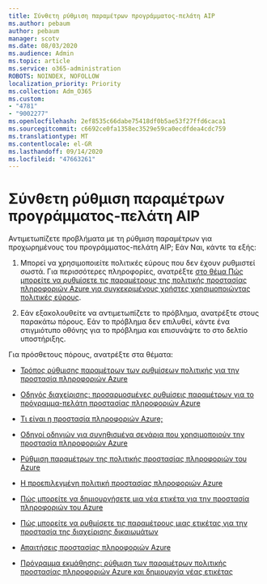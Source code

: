 ```yaml
---
title: Σύνθετη ρύθμιση παραμέτρων προγράμματος-πελάτη AIP
ms.author: pebaum
author: pebaum
manager: scotv
ms.date: 08/03/2020
ms.audience: Admin
ms.topic: article
ms.service: o365-administration
ROBOTS: NOINDEX, NOFOLLOW
localization_priority: Priority
ms.collection: Adm_O365
ms.custom:
- "4781"
- "9002277"
ms.openlocfilehash: 2ef8535c66dabe75418df0b5ae53f27ffd6caca1
ms.sourcegitcommit: c6692ce0fa1358ec3529e59ca0ecdfdea4cdc759
ms.translationtype: MT
ms.contentlocale: el-GR
ms.lasthandoff: 09/14/2020
ms.locfileid: "47663261"
---
```

# <a name="aip-client-advanced-configuration"></a>Σύνθετη ρύθμιση παραμέτρων προγράμματος-πελάτη AIP

Αντιμετωπίζετε προβλήματα με τη ρύθμιση παραμέτρων για προχωρημένους του προγράμματος-πελάτη AIP; Εάν Ναι, κάντε τα εξής:

1. Μπορεί να χρησιμοποιείτε πολιτικές εύρους που δεν έχουν ρυθμιστεί σωστά. Για περισσότερες πληροφορίες, ανατρέξτε [στο θέμα Πώς μπορείτε να ρυθμίσετε τις παραμέτρους της πολιτικής προστασίας πληροφοριών Azure για συγκεκριμένους χρήστες χρησιμοποιώντας πολιτικές εύρους](https://docs.microsoft.com/azure/information-protection/configure-policy-scope).

2. Εάν εξακολουθείτε να αντιμετωπίζετε το πρόβλημα, ανατρέξτε στους παρακάτω πόρους. Εάν το πρόβλημα δεν επιλυθεί, κάντε ένα στιγμιότυπο οθόνης για το πρόβλημα και επισυνάψτε το στο δελτίο υποστήριξης.

Για πρόσθετους πόρους, ανατρέξτε στα θέματα:

- [Τρόπος ρύθμισης παραμέτρων των ρυθμίσεων πολιτικής για την προστασία πληροφοριών Azure](https://docs.microsoft.com/azure/information-protection/configure-policy-settings)  
    
- [Οδηγός διαχείρισης: προσαρμοσμένες ρυθμίσεις παραμέτρων για το πρόγραμμα-πελάτη προστασίας πληροφοριών Azure](https://docs.microsoft.com/azure/information-protection/rms-client/client-admin-guide-customizations)  
    
- [Τι είναι η προστασία πληροφοριών Azure;](https://docs.microsoft.com/azure/information-protection/what-is-information-protection)  
    
- [Οδηγοί οδηγιών για συνηθισμένα σενάρια που χρησιμοποιούν την προστασία πληροφοριών Azure](https://docs.microsoft.com/azure/information-protection/how-to-guides)  
    
- [Ρύθμιση παραμέτρων της πολιτικής προστασίας πληροφοριών του Azure](https://docs.microsoft.com/azure/information-protection/deploy-use/configure-policy)  
    
- [Η προεπιλεγμένη πολιτική προστασίας πληροφοριών Azure](https://docs.microsoft.com/azure/information-protection/deploy-use/configure-policy-default)  
    
- [Πώς μπορείτε να δημιουργήσετε μια νέα ετικέτα για την προστασία πληροφοριών του Azure](https://docs.microsoft.com/azure/information-protection/deploy-use/configure-policy-new-label)  
    
- [Πώς μπορείτε να ρυθμίσετε τις παραμέτρους μιας ετικέτας για την προστασία της διαχείρισης δικαιωμάτων](https://docs.microsoft.com/azure/information-protection/deploy-use/configure-policy-protection)  
    
- [Απαιτήσεις προστασίας πληροφοριών Azure](https://docs.microsoft.com/azure/information-protection/get-started/requirements)

- [Πρόγραμμα εκμάθησης: ρύθμιση των παραμέτρων πολιτικής προστασίας πληροφοριών Azure και δημιουργία νέας ετικέτας](https://docs.microsoft.com/azure/information-protection/get-started/infoprotect-quick-start-tutorial)